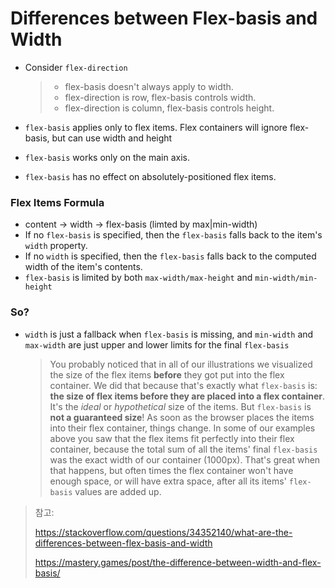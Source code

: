 # Differences between Flex-basis and Width

- Consider `flex-direction`

  > - flex-basis doesn't always apply to width.
  > - flex-direction is row, flex-basis controls width.
  > - flex-direction is column, flex-basis controls height.

- `flex-basis` applies only to flex items. Flex containers will ignore flex-basis, but can use width and height

- `flex-basis` works only on the main axis.

- `flex-basis` has no effect on absolutely-positioned flex items.



### Flex Items Formula

- content -> width -> flex-basis (limted by max|min-width)
- If no `flex-basis` is specified, then the `flex-basis` falls back to the item's `width` property.
- If no `width` is specified, then the `flex-basis` falls back to the computed width of the item's contents.
- `flex-basis` is limited by both `max-width/max-height` and `min-width/min-height`



### So?

- `width` is just a fallback when `flex-basis` is missing, and `min-width` and `max-width` are just upper and lower limits for the final `flex-basis`

  > You probably noticed that in all of our illustrations we visualized the size of the flex items **before** they got put into the flex container. We did that because that's exactly what `flex-basis` is: **the size of flex items before they are placed into a flex container**. It's the *ideal* or *hypothetical* size of the items. But `flex-basis` is **not a guaranteed size**! As soon as the browser places the items into their flex container, things change. In some of our examples above you saw that the flex items fit perfectly into their flex container, because the total sum of all the items' final `flex-basis` was the exact width of our container (1000px). That's great when that happens, but often times the flex container won't have enough space, or will have extra space, after all its items' `flex-basis` values are added up.

  

> 참고: 
>
> https://stackoverflow.com/questions/34352140/what-are-the-differences-between-flex-basis-and-width
>
> https://mastery.games/post/the-difference-between-width-and-flex-basis/

